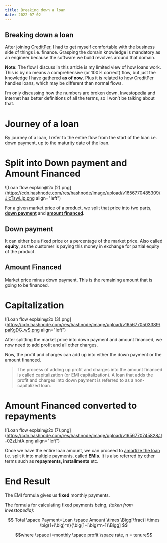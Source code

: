 ```yaml
---
title: Breaking down a loan
date: 2022-07-02
---
```


## Breaking down a loan

After joining [CreditPer](https://www.creditper.pk/), I had to get myself comfortable with the business side of things i.e. finance. Grasping the domain knowledge is mandatory as an engineer because the software we build revolves around that domain.

**Note:** The flow I discuss in this article is my limited view of how loans work. This is by no means a comprehensive (or 100% correct) flow, but just the knowledge I have gathered **as of now**. Plus it is related to how CreditPer handles loans, which may be different than normal flows.

I’m only discussing how the numbers are broken down. [Investopedia](https://www.investopedia.com/) and internet has better definitions of all the terms, so I won’t be talking about that.

# Journey of a loan

By journey of a loan, I refer to the entire flow from the start of the loan i.e. down payment, up to the maturity date of the loan.

# Split into Down payment and Amount Financed

![Loan flow explain@2x (2).png](https://cdn.hashnode.com/res/hashnode/image/upload/v1656770485309/JicTswLIp.png align="left")

For a given [market price](https://www.investopedia.com/terms/m/market-price.asp) of a product, we split that price into two parts, **[down payment](https://www.investopedia.com/terms/d/down_payment.asp)** and **[amount financed](https://www.investopedia.com/terms/a/amount-financed.asp)**.

## Down payment

It can either be a fixed price or a percentage of the market price. Also called **equity**, as the customer is paying this money in exchange for partial equity of the product.

## Amount Financed

Market price minus down payment. This is the remaining amount that is going to be financed.

# Capitalization

![Loan flow explain@2x (3).png](https://cdn.hashnode.com/res/hashnode/image/upload/v1656770503389/paKgDG_wS.png align="left")

After splitting the market price into down payment and amount financed, we now need to add profit and all other charges.

Now, the profit and charges can add up into either the down payment or the amount financed.

> The process of adding up profit and charges into the amount financed is called capitalization (or EMI capitalization). A loan that adds the profit and charges into down payment is referred to as a non-capitalized loan.

# Amount Financed converted to repayments

![Loan flow explain@2x (7).png](https://cdn.hashnode.com/res/hashnode/image/upload/v1656770745828/J-02zLhtA.png align="left")

Once we have the entire loan amount, we can proceed to [amortize the loan](https://www.investopedia.com/terms/a/amortized_loan.asp) i.e. split it into multiple payments, called **[EMIs](https://en.wikipedia.org/wiki/Equated_monthly_installment)**. It is also referred by other terms such as **repayments, installments** etc.

# End Result

The EMI formula gives us **fixed** monthly payments.

The formula for calculating fixed payments being, *(taken from investopedia)*:

$$
Total \space Payment=Loan \space Amount \times \Bigg[\frac{i \times \big(1+i\big)^n}{\big(1+i\big)^n-1}\Bigg]
$$

$$where \space i=monthly \space profit \space rate, n = tenure$$